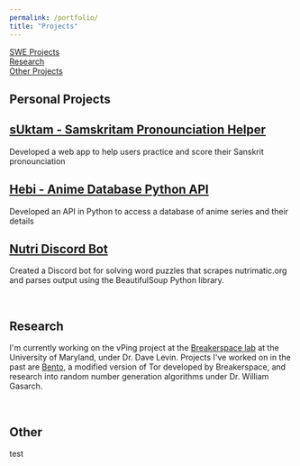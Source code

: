 ```yaml
---
permalink: /portfolio/
title: "Projects"
---
```


<a href="#SWE_Projects">SWE Projects</a><br>
<a href="#Research">Research</a><br>
<a href="#Other">Other Projects</a><br>

<section>
    <div id="SWE_Projects" class="section-title">
        <h1><span>Personal Projects</span></h1>
    </div>
<div class="card">
  <div class="container">
   <h2><a href="https://github.com/Samskrita-Bharati/sUktam">sUktam - Samskritam Pronounciation Helper</a></h2>
    <p>Developed a web app to help users practice and score their Sanskrit pronounciation</p>
  </div>
</div>
<div class="card">
  <div class="container">
   <h2><a href="https://github.com/shricubed/hebi">Hebi - Anime Database Python API</a></h2>
    <p>Developed an API in Python to access a database of anime series and their details</p>
  </div>
</div>
<div class="card">
  <div class="container">
   <h2><a href="https://github.com/shricubed/">Nutri Discord Bot</a></h2>
   <p>Created a Discord bot for solving word puzzles that scrapes nutrimatic.org and parses output using the BeautifulSoup Python library.</p>
  </div>
</div>

</section>
<br>
<section>
    <div id="Research" class="section-title">
        <h1><span>Research</span></h1>
    </div>
    <p>I'm currently working on the vPing project at the <a href="https://breakerspace.cs.umd.edu/">Breakerspace lab</a> at the University of Maryland, under Dr. Dave Levin. Projects I've worked on in the past are <a href="https://bento.cs.umd.edu/">Bento</a>, a modified version of Tor developed by Breakerspace, and research into random number generation algorithms under Dr. William Gasarch.</p>
  
</section>
<br>
<section>
    <div id="Other" class="section-title">
        <h1><span>Other</span></h1>
    </div>
  test
</section>
